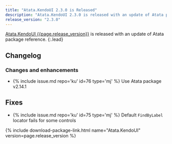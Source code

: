 ```yaml
---
title: "Atata.KendoUI 2.3.0 is Released"
description: "Atata.KendoUI 2.3.0 is released with an update of Atata package reference."
release_version: "2.3.0"
---
```


[Atata.KendoUI {{page.release_version}}](https://www.nuget.org/packages/Atata.KendoUI/{{page.release_version}})
is released with an update of Atata package reference.
{:.lead}

<!--more-->

## Changelog

### Changes and enhancements

- {% include issue.md repo='ku' id=76 type='mj' %} Use Atata package v2.14.1

## Fixes

- {% include issue.md repo='ku' id=75 type='mj' %} Default `FindByLabel` locator fails for some controls

{% include download-package-link.html name="Atata.KendoUI" version=page.release_version %}
